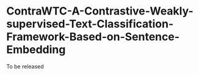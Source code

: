 # ContraWTC-A-Contrastive-Weakly-supervised-Text-Classification-Framework-Based-on-Sentence-Embedding
To be released

